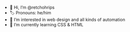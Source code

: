- 👋 Hi, I’m @retchohrips
- 🏷 Pronouns: he/him
- 👀 I’m interested in web design and all kinds of automation
- 🌱 I’m currently learning CSS & HTML
